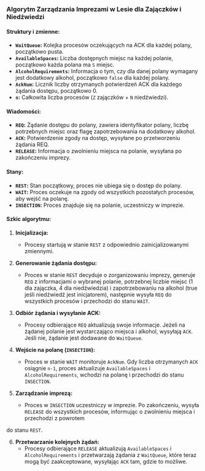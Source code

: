 ### Algorytm Zarządzania Imprezami w Lesie dla Zajączków i Niedźwiedzi

#### Struktury i zmienne:
- **`WaitQueue`:** Kolejka procesów oczekujących na ACK dla każdej polany, początkowo pusta.
- **`AvailableSpaces`:** Liczba dostępnych miejsc na każdej polanie, początkowo każda polana ma `S` miejsc.
- **`AlcoholRequirements`:** Informacja o tym, czy dla danej polany wymagany jest dodatkowy alkohol, początkowo `false` dla każdej polany.
- **`AckNum`:** Licznik liczby otrzymanych potwierdzeń ACK dla każdego żądania dostępu, początkowo 0.
- **`n`:** Całkowita liczba procesów (`Z` zajączków + `N` niedźwiedzi).

#### Wiadomości:
- **`REQ`:** Żądanie dostępu do polany, zawiera identyfikator polany, liczbę potrzebnych miejsc oraz flagę zapotrzebowania na dodatkowy alkohol.
- **`ACK`:** Potwierdzenie zgody na dostęp, wysyłane po przetworzeniu żądania REQ.
- **`RELEASE`:** Informacja o zwolnieniu miejsca na polanie, wysyłana po zakończeniu imprezy.

#### Stany:
- **`REST`:** Stan początkowy, proces nie ubiega się o dostęp do polany.
- **`WAIT`:** Proces oczekuje na zgody od wszystkich pozostałych procesów, aby wejść na polanę.
- **`INSECTION`:** Proces znajduje się na polanie, uczestniczy w imprezie.

#### Szkic algorytmu:
1. **Inicjalizacja:**
    - Procesy startują w stanie `REST` z odpowiednio zainicjalizowanymi zmiennymi.

2. **Generowanie żądania dostępu:**
    - Proces w stanie `REST` decyduje o zorganizowaniu imprezy, generuje `REQ` z informacjami o wybranej polanie, potrzebnej liczbie miejsc (1 dla zajączka, 4 dla niedźwiedzia) i zapotrzebowaniu na alkohol (true jeśli niedźwiedź jest inicjatorem), następnie wysyła `REQ` do wszystkich procesów i przechodzi do stanu `WAIT`.

3. **Odbiór żądania i wysyłanie ACK:**
    - Procesy odbierające `REQ` aktualizują swoje informacje. Jeżeli na żądanej polanie jest wystarczająco miejsca i alkohol, wysyłają `ACK`. Jeśli nie, żądanie jest dodawane do `WaitQueue`.

4. **Wejście na polanę (`INSECTION`):**
    - Proces w stanie `WAIT` monitoruje `AckNum`. Gdy liczba otrzymanych `ACK` osiągnie `n-1`, proces aktualizuje `AvailableSpaces` i `AlcoholRequirements`, wchodzi na polanę i przechodzi do stanu `INSECTION`.

5. **Zarządzanie imprezą:**
    - Proces w `INSECTION` uczestniczy w imprezie. Po zakończeniu, wysyła `RELEASE` do wszystkich procesów, informując o zwolnieniu miejsca i przechodzi z powrotem

do stanu `REST`.

6. **Przetwarzanie kolejnych żądań:**
    - Procesy odbierające `RELEASE` aktualizują `AvailableSpaces` i `AlcoholRequirements` i przetwarzają żądania z `WaitQueue`, które teraz mogą być zaakceptowane, wysyłając `ACK` tam, gdzie to możliwe.
